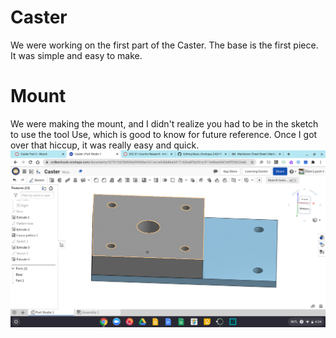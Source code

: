 # Caster
We were working on the first part of the Caster. The base is the first piece. 
It was simple and easy to make. 

# Mount
We were making the mount, and I didn't realize you had to be in the sketch to use the tool Use, which is good to know for future reference. Once I got over that hiccup, it was really easy and quick. 
![Mount](Images/Mount.png)


